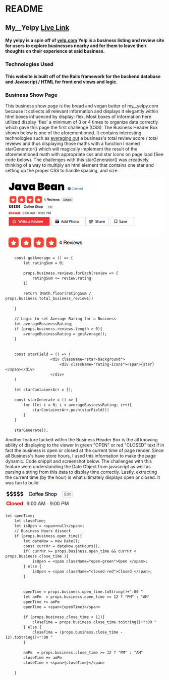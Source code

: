 # README
## My__Yelpy [Live Link](https://my--yelpy.herokuapp.com/#/)

#### My yelpy is a spin off of [yelp.com](https://www.yelp.com) Yelp is a business listing and review site for users to explore businesses nearby and for them to leave their thoughts on their experience at said business.

### Technologies Used

#### This website is built off of the Rails framework for the backend database and Javascript / HTML for front end views and logic.

### Business Show Page

This business show page is the bread and vegan butter of my__yelpy.com because it collects all relevant information and displays it elegantly within html boxes influenced by display: flex. Most boxes of information here utilized display 'flex' a minimum of  3 or 4 times to organize data correctly which gave this page the first challenge (CSS). The Business Header Box shown below is one of the aforementioned. It contains interesting technologies such as <ins> averaging out</ins> a business's total review score / total reviews and thus displaying those maths with a function I named starGenerator() which will magically implement the result of the aforementioned math with appropriate css and star icons on page load (See code below). The challenges with this starGenerator() was creatively thinking of a way to multiply an html element that contains one star and setting up the proper CSS to handle spacing, and size.

![Business Header Box](https://github.com/ilo161/my__yelpy/blob/main/app/assets/images/business_header_box.png "Business Header Box")
![StarGenerator](https://github.com/ilo161/my__yelpy/blob/main/app/assets/images/star_generator.png "Star Generator")


```// Method(s) to extract Average Review for a Business
    const getAverage = () => {
        let ratingSum = 0;

        props.business.reviews.forEach(review => {
            ratingSum += review.rating
        })

        return (Math.floor(ratingSum / props.business.total_business_reviews))
        
    }

    // Logic to set Average Rating for a Business
    let averageBusinessRating;
    if (props.business.reviews.length > 0){
        averageBusinessRating = getAverage();
    }


    const starField = () => (
                    <div className="star-background">
                        <div className="rating-icons"><span>{star}</span></div>
                    </div>
    )

    let starContainerArr = [];

    const starGenerate = () => {
        for (let i = 0; i < averageBusinessRating; i++){
            starContainerArr.push(starField())
        }
    }

    starGenerate();
```

Another feature tucked within the Business Header Box is the all knowing ability of displaying to the viewer in green "OPEN" or red "CLOSED" text if in fact the business is open or closed at the current time of page render. Since all Business's have store hours, I used this information to make the page dynamic. Code snippit and screenshot below. The challenges with this feature were understanding the Date Object from javascript as well as parsing a string from this data to display time correctly. Lastly, extracting the current time (by the hour) is what ultimately displays open or closed. It was fun to build

![Open Closed](https://github.com/ilo161/my__yelpy/blob/main/app/assets/images/open_closed_closed.png "Open Closed")

```
let openTime;
    let closeTime;
    let isOpen = <span>null</span>;
    // Business Hours dissect
    if (props.business.open_time){
        let dateNow = new Date();
        const currHr = dateNow.getHours();
        if( currHr >= props.business.open_time && currHr < props.business.close_time ){
            isOpen = <span className="open-green">Open </span>;
        } else {
            isOpen = <span className="closed-red">Closed </span>;
        }


        openTime = props.business.open_time.toString()+":00 "
        let amPm  = props.business.open_time >= 12 ? "PM" : "AM"
        openTime += amPm 
        openTime = <span>{openTime}</span>

        if (props.business.close_time < 11){
            closeTime = props.business.close_time.toString()+":00 "
        } else {
            closeTime = (props.business.close_time - 12).toString()+":00 "
        }

        amPm  = props.business.close_time >= 12 ? "PM" : "AM"
        closeTime += amPm
        closeTime = <span>{closeTime}</span>

    }
```


